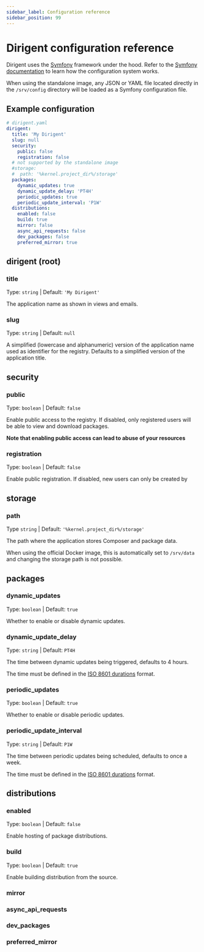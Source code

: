```yaml
---
sidebar_label: Configuration reference
sidebar_position: 99
---
```


# Dirigent configuration reference

Dirigent uses the [Symfony][symfony] framework under the hood. Refer to the [Symfony documentation][symfony-docs-config]
to learn how the configuration system works.

When using the standalone image, any JSON or YAML file located directly in the `/srv/config` directory will be loaded
as a Symfony configuration file.

## Example configuration

```yaml
# dirigent.yaml
dirigent:
  title: 'My Dirigent'
  slug: null
  security:
    public: false
    registration: false
  # not supported by the standalone image
  #storage:
  #  path: '%kernel.project_dir%/storage'
  packages:
    dynamic_updates: true
    dynamic_update_delay: 'PT4H'
    periodic_updates: true
    periodic_update_interval: 'P1W'
  distributions:
    enabled: false
    build: true
    mirror: false
    async_api_requests: false
    dev_packages: false
    preferred_mirror: true
```

## dirigent (root)

### title

Type: `string` | Default: `'My Dirigent'`

The application name as shown in views and emails.

### slug

Type: `string` | Default: `null`

A simplified (lowercase and alphanumeric) version of the application name used as identifier for the registry. Defaults
to a simplified version of the application title.

## security

### public

Type: `boolean` | Default: `false`

Enable public access to the registry. If disabled, only registered users will be able to view and download packages. 

**Note that enabling public access can lead to abuse of your resources**

### registration

Type: `boolean` | Default: `false`

Enable public registration. If disabled, new users can only be created by 

## storage

### path

Type `string` | Default: `'%kernel.project_dir%/storage'`

The path where the application stores Composer and package data.

When using the official Docker image, this is automatically set to `/srv/data` and changing the storage path
is not possible.

## packages

### dynamic_updates

Type: `boolean` | Default: `true`

Whether to enable or disable dynamic updates.

### dynamic_update_delay

Type: `string` | Default: `PT4H`

The time between dynamic updates being triggered, defaults to 4 hours.

The time must be defined in the [ISO 8601 durations][iso-8601-durations] format.

### periodic_updates

Type: `boolean` | Default: `true`

Whether to enable or disable periodic updates.

### periodic_update_interval

Type: `string` | Default: `P1W`

The time between periodic updates being scheduled, defaults to once a week.

The time must be defined in the [ISO 8601 durations][iso-8601-durations] format.

## distributions

### enabled

Type: `boolean` | Default: `false`

Enable hosting of package distributions.

### build

Type: `boolean` | Default: `true`

Enable building distribution from the source.

### mirror

### async_api_requests

### dev_packages

### preferred_mirror

[iso-8601-durations]: https://en.wikipedia.org/wiki/ISO_8601#Durations
[symfony]: https://symfony.com
[symfony-docs-config]: https://symfony.com/doc/current/configuration.html
